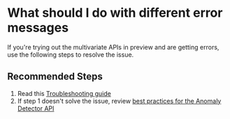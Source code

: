 <properties
  pagetitle="What should I do with different error messages"
  description=""
  service=""
  resource=""
  ms.author="tonyxin"
  selfhelptype="Generic"
  supporttopicids="32787866"
  productpesids="17253"
  cloudenvironments="public, fairfax, mooncake, blackforest, ussec, usnat"
  disableclouds=""
  articleid="fe89d47a-6780-4d4c-b693-60ac39559a5f"
  ownershipid="AzureCogSvc_CognitiveServices" />
# What should I do with different error messages

If you're trying out the multivariate APIs in preview and are getting errors, use the following steps to resolve the issue.

## **Recommended Steps**

1. Read this [Troubleshooting guide](https://go.microsoft.com/fwlink/?linkid=2158495)
2. If step 1 doesn't solve the issue, review [best practices for the Anomaly Detector API](https://go.microsoft.com/fwlink/?linkid=2158808)
